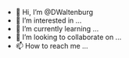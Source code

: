 - 👋 Hi, I’m @DWaltenburg
- 👀 I’m interested in ...
- 🌱 I’m currently learning ...
- 💞️ I’m looking to collaborate on ...
- 📫 How to reach me ...

<!---
DWaltenburg/DWaltenburg is a ✨ special ✨ repository because its `README.md` (this file) appears on your GitHub profile.
You can click the Preview link to take a look at your changes.
--->
